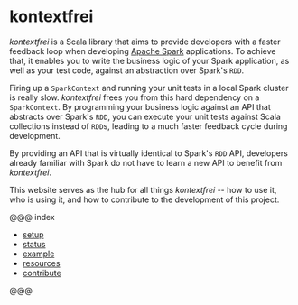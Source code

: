 # kontextfrei

_kontextfrei_ is a Scala library that aims to provide developers with a faster feedback loop when developing [Apache Spark](https://spark.apache.org/) applications. To achieve that, it enables you to write the business logic of your Spark application, as well as your test code, against an abstraction over Spark's `RDD`.

Firing up a `SparkContext` and running your unit tests in a local Spark cluster is really slow. _kontextfrei_ frees you from this hard dependency on a `SparkContext`. By programming your business logic against an API that abstracts over Spark's `RDD`, you can execute your unit tests against Scala collections instead of `RDD`s, leading to a much faster feedback cycle during development.

By providing an API that is virtually identical to Spark's `RDD` API, developers already familiar with Spark do not have to learn a new API to benefit from _kontextfrei_.

This website serves as the hub for all things _kontextfrei_ -- how to use it, who is using it, and how to contribute to the development of this project.

@@@ index

 - [setup](setup.md)
 - [status](status.md)
 - [example](example.md)
 - [resources](resources.md)
 - [contribute](contribute.md)

@@@
